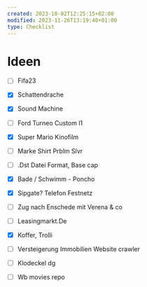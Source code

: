 ```yaml
---
created: 2023-10-02T12:25:15+02:00
modified: 2023-11-26T13:19:40+01:00
type: Checklist
---
```


# Ideen

- [ ] Fifa23
- [x] Schattendrache
- [x] Sound Machine
- [ ] Ford Turneo Custom l1
- [x] Super Mario Kinofilm

- [ ] Marke Shirt Prblm Slvr

- [ ] .Dst Datei Format, Base cap
- [x] Bade / Schwimm - Poncho
- [x] Sipgate? Telefon Festnetz 
- [ ] Zug nach Enschede mit Verena & co
- [ ] Leasingmarkt.De
- [x] Koffer, Trolli
- [ ] Versteigerung Immobilien Website crawler
- [ ] Klodeckel dg
- [ ] Wb movies repo
